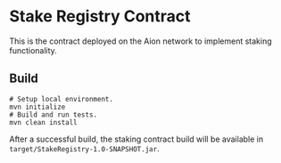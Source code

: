 # Stake Registry Contract

This is the contract deployed on the Aion network to implement staking functionality.

## Build

```shell
# Setup local environment.
mvn initialize
# Build and run tests.
mvn clean install

```

After a successful build, the staking contract build will be available in `target/StakeRegistry-1.0-SNAPSHOT.jar`.
